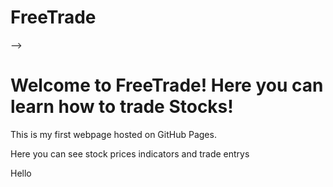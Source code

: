 # FreeTrade
<!DOCTYPE html> -->
<!-- <!-- <html lang="en"> -->
<head>
    <meta charset="UTF-8">
    <meta name="viewport" content="width=device-width, initial-scale=1.0">
    <title>My Website</title>
</head>
<body>
    <h1>Welcome to FreeTrade! Here you can learn how to trade Stocks!</h1>
    <p>This is my first webpage hosted on GitHub Pages.</p>
    <p>Here you can see stock prices indicators and trade entrys</p>
    <p>Hello</p>
</body>
</html>